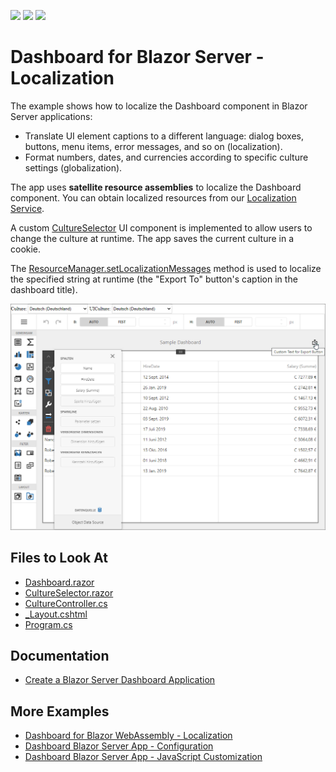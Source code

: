 <!-- default badges list -->
![](https://img.shields.io/endpoint?url=https://codecentral.devexpress.com/api/v1/VersionRange/419764217/23.1.4%2B)
[![](https://img.shields.io/badge/Open_in_DevExpress_Support_Center-FF7200?style=flat-square&logo=DevExpress&logoColor=white)](https://supportcenter.devexpress.com/ticket/details/T1038500)
[![](https://img.shields.io/badge/📖_How_to_use_DevExpress_Examples-e9f6fc?style=flat-square)](https://docs.devexpress.com/GeneralInformation/403183)
<!-- default badges end -->
# Dashboard for Blazor Server - Localization

The example shows how to localize the Dashboard component in Blazor Server applications:

- Translate UI element captions to a different language: dialog boxes, buttons, menu items, error messages, and so on (localization).
- Format numbers, dates, and currencies according to specific culture settings (globalization).

The app uses **satellite resource assemblies** to localize the Dashboard component. You can obtain localized resources from our [Localization Service](https://docs.devexpress.com/LocalizationService/16235/localization-service).

A custom [CultureSelector](./CS/BlazorDashboardApp/Components/CultureSelector.razor) UI component is implemented to allow users to change the culture at runtime. The app saves the current culture in a cookie.

The [ResourceManager.setLocalizationMessages](https://docs.devexpress.com/Dashboard/js-DevExpress.Dashboard.ResourceManager?p=netframework#js_devexpress_dashboard_resourcemanager_setlocalizationmessages_static_localizationmessages_) method is used to localize the specified string at runtime (the "Export To" button's caption in the dashboard title).

![blazor-localized-dashboard](img/blazor-localized-dashboard.png)

## Files to Look At

* [Dashboard.razor](./CS/BlazorDashboardApp/Pages/Dashboard.razor)
* [CultureSelector.razor](./CS/BlazorDashboardApp/Components/CultureSelector.razor)
* [CultureController.cs](./CS/BlazorDashboardApp/Controllers/CultureController.cs)
* [_Layout.cshtml](./CS/BlazorDashboardApp/Pages/_Layout.cshtml#L35-L49)
* [Program.cs](./CS/BlazorDashboardApp/Program.cs)

## Documentation

- [Create a Blazor Server Dashboard Application](https://docs.devexpress.com/Dashboard/403029)

## More Examples

- [Dashboard for Blazor WebAssembly - Localization](https://github.com/DevExpress-Examples/dashboard-blazor-webassembly-localization)
- [Dashboard Blazor Server App - Configuration](https://github.com/DevExpress-Examples/dashboard-blazor-server-configuration)
- [Dashboard Blazor Server App - JavaScript Customization](https://github.com/DevExpress-Examples/dashboard-blazor-server-js-customization)
